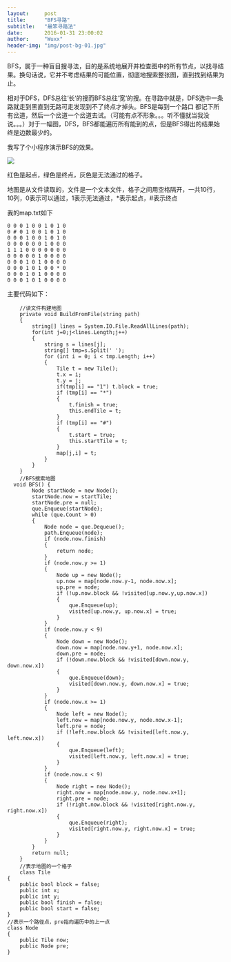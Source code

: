 ```yaml
---
layout:     post
title:      "BFS寻路"
subtitle:   "最笨寻路法"
date:       2016-01-31 23:00:02
author:     "Wuxx"
header-img: "img/post-bg-01.jpg"
---
```


BFS，属于一种盲目搜寻法，目的是系统地展开并检查图中的所有节点，以找寻结果。换句话说，它并不考虑结果的可能位置，彻底地搜索整张图，直到找到结果为止。

相对于DFS，DFS总往‘长‘的搜而BFS总往’宽‘的搜。在寻路中就是，DFS选中一条路就走到黑直到无路可走发现到不了终点才掉头。BFS是每到一个路口
都记下所有岔道，然后一个岔道一个岔道去试。（可能有点不形象。。。听不懂就当我没说。。。）对于一幅图，DFS，BFS都能遍历所有能到的点，但是BFS得出的结果始终是边数最少的。

我写了个小程序演示BFS的效果。

![](http://wxzwsj197950.github.io/MyImgs/20160226/bfs.gif)

红色是起点，绿色是终点，灰色是无法通过的格子。

地图是从文件读取的，文件是一个文本文件，格子之间用空格隔开，一共10行，10列，0表示可以通过，1表示无法通过，*表示起点，#表示终点

我的map.txt如下

	0 0 0 1 0 0 1 0 1 0
	0 # 0 1 0 0 1 0 1 0
	0 0 0 1 0 0 1 0 1 0
	0 0 0 0 0 0 1 0 0 0
	1 1 1 0 0 0 0 0 0 0
	0 0 0 0 0 1 0 0 0 0
	0 0 0 1 0 1 0 0 0 0
	0 0 0 1 0 1 0 0 * 0
	0 0 0 1 0 1 0 0 0 0
	0 0 0 1 0 1 0 0 0 0

主要代码如下：

        //读文件构建地图
		private void BuildFromFile(string path)
        {
            string[] lines = System.IO.File.ReadAllLines(path);
            for(int j=0;j<lines.Length;j++)
            {
                string s = lines[j];
                string[] tmp=s.Split(' ');
                for (int i = 0; i < tmp.Length; i++)
                {
                    Tile t = new Tile();
                    t.x = i;
                    t.y = j;
                    if(tmp[i] == "1") t.block = true;
                    if (tmp[i] == "*")
                    {
                        t.finish = true;
                        this.endTile = t;
                    }
                    if (tmp[i] == "#")
                    {
                        t.start = true;
                        this.startTile = t;
                    }
                    map[j,i] = t;
                }
            }
        }	  
		//BFS搜索地图
	  void BFS() {
			Node startNode = new Node();
            startNode.now = startTile;
            startNode.pre = null;
            que.Enqueue(startNode);
            while (que.Count > 0)
            {
                Node node = que.Dequeue();
                path.Enqueue(node);
                if (node.now.finish)
                {
                    return node;
                }
                if (node.now.y >= 1)
                {
                    Node up = new Node();
                    up.now = map[node.now.y-1, node.now.x];
                    up.pre = node;
                    if (!up.now.block && !visited[up.now.y,up.now.x])
                    {
                        que.Enqueue(up);
                        visited[up.now.y, up.now.x] = true;
                    }
                }
                if (node.now.y < 9)
                {
                    Node down = new Node();
                    down.now = map[node.now.y+1, node.now.x];
                    down.pre = node;
                    if (!down.now.block && !visited[down.now.y, down.now.x])
                    {
                        que.Enqueue(down);
                        visited[down.now.y, down.now.x] = true;
                    }
                }
                if (node.now.x >= 1)
                {
                    Node left = new Node();
                    left.now = map[node.now.y, node.now.x-1];
                    left.pre = node;
                    if (!left.now.block && !visited[left.now.y, left.now.x])
                    {
                        que.Enqueue(left);
                        visited[left.now.y, left.now.x] = true;
                    }
                }
                if (node.now.x < 9)
                {
                    Node right = new Node();
                    right.now = map[node.now.y, node.now.x+1];
                    right.pre = node;
                    if (!right.now.block && !visited[right.now.y, right.now.x])
                    {
                        que.Enqueue(right);
                        visited[right.now.y, right.now.x] = true;
                    }
                }
            }
            return null;
		}
		//表示地图的一个格子
		class Tile
    {
        public bool block = false;
        public int x;
        public int y;
        public bool finish = false;
        public bool start = false;
    }
	//表示一个路径点，pre指向遍历中的上一点
    class Node
    {
        public Tile now;
        public Node pre;
    }

